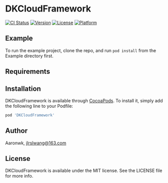 # DKCloudFramework

[![CI Status](https://img.shields.io/travis/Aaronwk/DKCloudFramework.svg?style=flat)](https://travis-ci.org/Aaronwk/DKCloudFramework)
[![Version](https://img.shields.io/cocoapods/v/DKCloudFramework.svg?style=flat)](https://cocoapods.org/pods/DKCloudFramework)
[![License](https://img.shields.io/cocoapods/l/DKCloudFramework.svg?style=flat)](https://cocoapods.org/pods/DKCloudFramework)
[![Platform](https://img.shields.io/cocoapods/p/DKCloudFramework.svg?style=flat)](https://cocoapods.org/pods/DKCloudFramework)

## Example

To run the example project, clone the repo, and run `pod install` from the Example directory first.

## Requirements

## Installation

DKCloudFramework is available through [CocoaPods](https://cocoapods.org). To install
it, simply add the following line to your Podfile:

```ruby
pod 'DKCloudFramework'
```

## Author

Aaronwk, jlrslwang@163.com

## License

DKCloudFramework is available under the MIT license. See the LICENSE file for more info.

